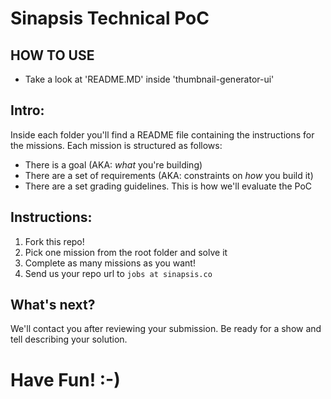 # Sinapsis Technical PoC

## HOW TO USE

- Take a look at 'README.MD' inside 'thumbnail-generator-ui'

## Intro:

Inside each folder you'll find a README file containing the instructions for the missions.
Each mission is structured as follows:

- There is a goal (AKA: _what_ you're building)
- There are a set of requirements (AKA: constraints on _how_ you build it)
- There are a set grading guidelines. This is how we'll evaluate the PoC

## Instructions:

1. Fork this repo!
2. Pick one mission from the root folder and solve it
3. Complete as many missions as you want!
4. Send us your repo url to `jobs at sinapsis.co`

## What's next?

We'll contact you after reviewing your submission. Be ready for a show and tell describing your solution.

# **Have Fun! :-)**
